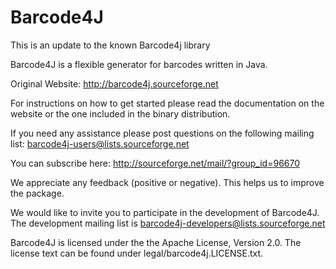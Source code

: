 # Barcode4J

This is an update to the known Barcode4j library

Barcode4J is a flexible generator for barcodes written in Java.

Original Website: http://barcode4j.sourceforge.net

For instructions on how to get started please read the documentation on the
website or the one included in the binary distribution.

If you need any assistance please post questions on the following mailing list:
barcode4j-users@lists.sourceforge.net

You can subscribe here: http://sourceforge.net/mail/?group_id=96670

We appreciate any feedback (positive or negative). This helps us to improve the
package.

We would like to invite you to participate in the development of Barcode4J.
The development mailing list is barcode4j-developers@lists.sourceforge.net


Barcode4J is licensed under the the Apache License, Version 2.0.
The license text can be found under legal/barcode4j.LICENSE.txt.
